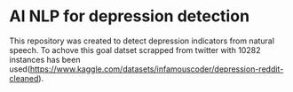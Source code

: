 # AI NLP for depression detection 

This repository was created to detect depression indicators from natural speech. To achove this goal datset scrapped from twitter with 10282 instances has been used(https://www.kaggle.com/datasets/infamouscoder/depression-reddit-cleaned). 
